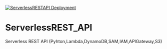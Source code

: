 [![ServerlessRESTAPI Deployment](https://github.com/meisamhms/ServerlessREST_API/actions/workflows/sam-pipeline.yml/badge.svg)](https://github.com/meisamhms/ServerlessREST_API/actions/workflows/sam-pipeline.yml)
# ServerlessREST_API
Serverless REST API (Pyhton,Lambda,DynamoDB,SAM,IAM,APIGateway,S3)
